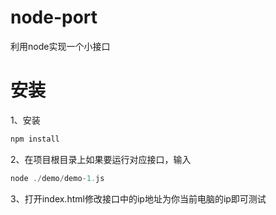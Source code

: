 # node-port
利用node实现一个小接口

# 安装
1、安装
```js
npm install
```

2、在项目根目录上如果要运行对应接口，输入
```js
node ./demo/demo-1.js
```

3、打开index.html修改接口中的ip地址为你当前电脑的ip即可测试
